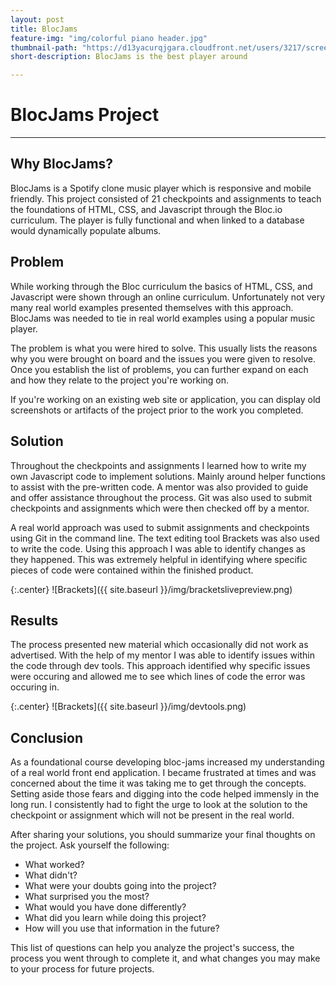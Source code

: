 ```yaml
---
layout: post
title: BlocJams 
feature-img: "img/colorful piano header.jpg"
thumbnail-path: "https://d13yacurqjgara.cloudfront.net/users/3217/screenshots/2030966/blocjams_1x.png"
short-description: BlocJams is the best player around

---
```


# BlocJams Project
------

## Why BlocJams?
BlocJams is a Spotify clone music player which is responsive and mobile friendly.  This project consisted of 21 checkpoints and assignments to teach the foundations of HTML, CSS, and Javascript through the Bloc.io curriculum.  The player is fully functional and when linked to a database would dynamically populate albums.

## Problem

While working through the Bloc curriculum the basics of HTML, CSS, and Javascript were shown through an online curriculum.  Unfortunately not very many real world examples presented themselves with this approach.  BlocJams was needed to tie in real world examples using a popular music player.

The problem is what you were hired to solve. This usually lists the reasons why you were brought on board and the issues you were given to resolve. Once you establish the list of problems, you can further expand on each and how they relate to the project you're working on.

If you're working on an existing web site or application, you can display old screenshots or artifacts of the project prior to the work you completed.


## Solution

Throughout the checkpoints and assignments I learned how to write my own Javascript code to implement solutions.  Mainly around helper functions to assist with the pre-written code.  A mentor was also provided to guide and offer assistance throughout the process.  Git was also used to submit checkpoints and assignments which were then checked off by a mentor.  

A real world approach was used to submit assignments and checkpoints using Git in the command line.  The text editing tool Brackets was also used to write the code.  Using this approach I was able to identify changes as they happened.  This was extremely helpful in identifying where specific pieces of code were contained within the finished product.

{:.center}
![Brackets]({{ site.baseurl }}/img/bracketslivepreview.png)


## Results

The process presented new material which occasionally did not work as advertised.  With the help of my mentor I was able to identify issues within the code through dev tools.  This approach identified why specific issues were occuring and allowed me to see which lines of code the error was occuring in.

{:.center}
![Brackets]({{ site.baseurl }}/img/devtools.png)


## Conclusion

As a foundational course developing bloc-jams increased my understanding of a real world front end application.  I became frustrated at times and was concerned about the time it was taking me to get through the concepts.  Setting aside those fears and digging into the code helped immensly in the long run.  I consistently had to fight the urge to look at the solution to the checkpoint or assignment which will not be present in the real world. 

After sharing your solutions, you should summarize your final thoughts on the project. Ask yourself the following:

+ What worked?
+ What didn't?
+ What were your doubts going into the project?
+ What surprised you the most?
+ What would you have done differently?
+ What did you learn while doing this project?
+ How will you use that information in the future?

This list of questions can help you analyze the project's success, the process you went through to complete it, and what changes you may make to your process for future projects.